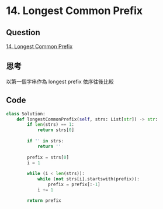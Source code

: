 # 14. Longest Common Prefix

## Question

[14. Longest Common Prefix](https://leetcode.com/problems/longest-common-prefix/)

## 思考

以第一個字串作為 longest prefix 依序往後比較

## Code

```python
class Solution:
    def longestCommonPrefix(self, strs: List[str]) -> str:
        if len(strs) == 1:
            return strs[0]
        
        if '' in strs:
            return ''
        
        prefix = strs[0]
        i = 1
        
        while (i < len(strs)):
            while (not strs[i].startswith(prefix)):
                prefix = prefix[:-1]
            i += 1

        return prefix
```
